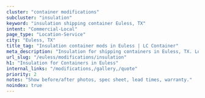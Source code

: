 ```yaml
---
cluster: "container modifications"
subcluster: "insulation"
keyword: "insulation shipping container Euless, TX"
intent: "Commercial-Local"
page_type: "Location-Service"
city: "Euless, TX"
title_tag: "Insulation container mods in Euless | LC Container"
meta_description: "Insulation for shipping containers in Euless, TX. Local fabrication & pro install. LC Container — Since 2003. Get a quote."
url_slug: "/euless/modifications/insulation"
h1: "Insulation for Containers in Euless"
internal_links: "/modifications,/gallery,/quote"
priority: 2
notes: "Show before/after photos, spec sheet, lead times, warranty."
noindex: true
---
```


<!-- TODO: Add unique city/inventory copy, images, and internal links here. -->
